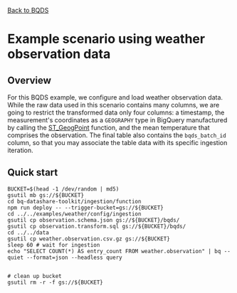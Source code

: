 [Back to BQDS](../../README.md)

# Example scenario using weather observation data

## Overview
For this BQDS example, we configure and load weather observation
data. While the raw data used in this scenario contains many columns,
we are going to restrict the transformed data only four columns: a
timestamp, the measurement's coordinates as a `GEOGRAPHY` type in
BigQuery manufactured by calling the
[ST_GeogPoint](https://cloud.google.com/bigquery/docs/reference/standard-sql/geography_functions#st_geogpoint)
function, and the mean temperature that comprises the observation. The
final table also contains the `bqds_batch_id` column, so that you may
associate the table data with its specific ingestion iteration.


## Quick start

```
BUCKET=$(head -1 /dev/random | md5)
gsutil mb gs://${BUCKET}
cd bq-datashare-toolkit/ingestion/function
npm run deploy -- --trigger-bucket=gs://${BUCKET}
cd ../../examples/weather/config/ingestion
gsutil cp observation.schema.json gs://${BUCKET}/bqds/
gsutil cp observation.transform.sql gs://${BUCKET}/bqds/
cd ../../data
gsutil cp weather.observation.csv.gz gs://${BUCKET}
sleep 60 # wait for ingestion
echo "SELECT COUNT(*) AS entry_count FROM weather.observation" | bq --quiet --format=json --headless query


# clean up bucket
gsutil rm -r -f gs://${BUCKET}



```
